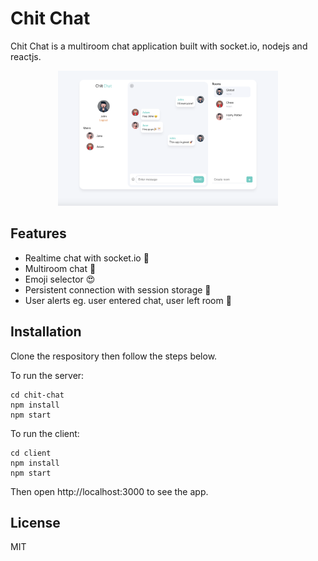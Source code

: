 # Chit Chat

Chit Chat is a multiroom chat application built with socket.io, nodejs and reactjs.

<p align="center">
    <img src="/client/public/app_screenshot.png" width="70%" />
</p>

## Features

- Realtime chat with socket.io :rocket:
- Multiroom chat :speech_balloon:
- Emoji selector :heart_eyes:
- Persistent connection with session storage :signal_strength:
- User alerts eg. user entered chat, user left room :rotating_light:

## Installation

Clone the respository then follow the steps below.

To run the server:

```shell
cd chit-chat
npm install
npm start
```

To run the client:

```shell
cd client
npm install
npm start
```

Then open http://localhost:3000 to see the app.

## License

MIT
